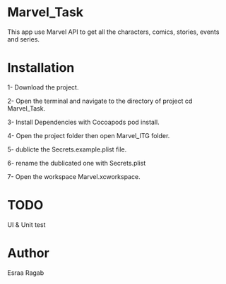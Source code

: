 # Marvel_Task

This app use Marvel API to get all the characters, comics, stories, events and series.

# Installation

1- Download the project.

2- Open the terminal and navigate to the directory of project cd Marvel_Task.

3- Install Dependencies with Cocoapods pod install.

4- Open the project folder then open Marvel_ITG folder.

5- dublicte the Secrets.example.plist file.

6- rename the dublicated one with Secrets.plist

7- Open the workspace Marvel.xcworkspace.

# TODO
UI & Unit test

# Author
Esraa Ragab
